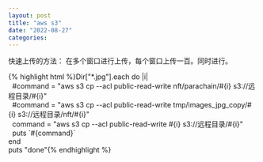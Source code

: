 ```yaml
---
layout: post
title: "aws s3"
date: "2022-08-27"
categories: 
---
```

<p>快速上传的方法： 在多个窗口进行上传，每个窗口上传一百。同时进行。</p>
{% highlight html %}Dir[&quot;*.jpg&quot;].each do |i|<br />
&nbsp; #command = &quot;aws s3 cp --acl public-read-write nft/parachain/#{i} s3://远程目录/#{i}&quot;<br />
&nbsp; #command = &quot;aws s3 cp --acl public-read-write tmp/images_jpg_copy/#{i} s3://远程目录/nft/#{i}&quot;<br />
&nbsp; command = &quot;aws s3 cp --acl public-read-write #{i} s3://远程目录/#{i}&quot;<br />
&nbsp; puts `#{command}`<br />
end<br />
puts &quot;done&quot;{% endhighlight %}
<p>&nbsp;</p>
